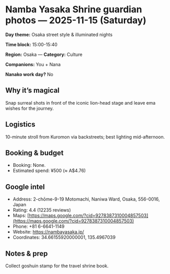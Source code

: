 # Namba Yasaka Shrine guardian photos — 2025-11-15 (Saturday)

**Day theme:** Osaka street style & illuminated nights

**Time block:** 15:00-15:40

**Region:** Osaka — **Category:** Culture

**Companions:** You + Nana

**Nanako work day?** No

## Why it’s magical
Snap surreal shots in front of the iconic lion-head stage and leave ema wishes for the journey.

## Logistics
10-minute stroll from Kuromon via backstreets; best lighting mid-afternoon.

## Booking & budget
- Booking: None.
- Estimated spend: ¥500 (≈ A$4.76)

## Google intel
- Address: 2-chōme-9-19 Motomachi, Naniwa Ward, Osaka, 556-0016, Japan
- Rating: 4.4 (12235 reviews)
- Maps: [https://maps.google.com/?cid=9278387310004857503](https://maps.google.com/?cid=9278387310004857503)
- Phone: +81 6-6641-1149
- Website: https://nambayasaka.jp/
- Coordinates: 34.66155920000001, 135.4967039

## Notes & prep
Collect goshuin stamp for the travel shrine book.
